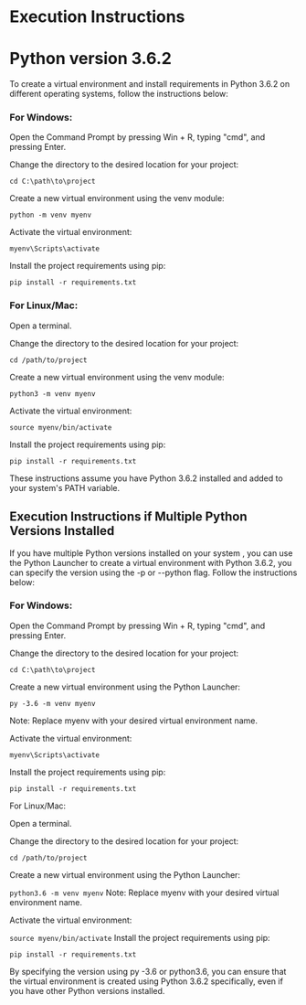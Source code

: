 # Execution Instructions

# Python version 3.6.2

To create a virtual environment and install requirements in Python 3.6.2 on different operating systems, follow the instructions below:

### For Windows:

Open the Command Prompt by pressing Win + R, typing "cmd", and pressing Enter.

Change the directory to the desired location for your project:

`cd C:\path\to\project`

Create a new virtual environment using the venv module:

`python -m venv myenv`

Activate the virtual environment:

`myenv\Scripts\activate`

Install the project requirements using pip:

`pip install -r requirements.txt`


### For Linux/Mac:

Open a terminal.

Change the directory to the desired location for your project:

`cd /path/to/project`

Create a new virtual environment using the venv module:

`python3 -m venv myenv`

Activate the virtual environment:

`source myenv/bin/activate`

Install the project requirements using pip:

`pip install -r requirements.txt`

These instructions assume you have Python 3.6.2 installed and added to your system's PATH variable.


## Execution Instructions if Multiple Python Versions Installed


If you have multiple Python versions installed on your system , you can use the Python Launcher to create a virtual environment with Python 3.6.2, you can specify the version using the -p or --python flag. Follow the instructions below:

### For Windows:

Open the Command Prompt by pressing Win + R, typing "cmd", and pressing Enter.

Change the directory to the desired location for your project:

`cd C:\path\to\project`

Create a new virtual environment using the Python Launcher:

`py -3.6 -m venv myenv`

Note: Replace myenv with your desired virtual environment name.

Activate the virtual environment:

`myenv\Scripts\activate`

Install the project requirements using pip:

`pip install -r requirements.txt`


For Linux/Mac:

Open a terminal.

Change the directory to the desired location for your project:

`cd /path/to/project`

Create a new virtual environment using the Python Launcher:

`python3.6 -m venv myenv`
Note: Replace myenv with your desired virtual environment name.

Activate the virtual environment:

`source myenv/bin/activate`
Install the project requirements using pip:

`pip install -r requirements.txt`


By specifying the version using py -3.6 or python3.6, you can ensure that the virtual environment is created using Python 3.6.2 specifically, even if you have other Python versions installed.







